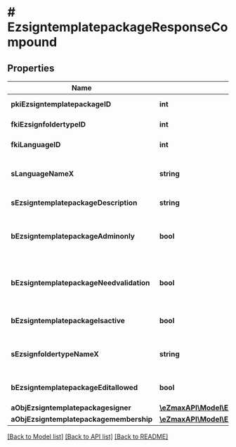 # # EzsigntemplatepackageResponseCompound

## Properties

Name | Type | Description | Notes
------------ | ------------- | ------------- | -------------
**pkiEzsigntemplatepackageID** | **int** | The unique ID of the Ezsigntemplatepackage |
**fkiEzsignfoldertypeID** | **int** | The unique ID of the Ezsignfoldertype. |
**fkiLanguageID** | **int** | The unique ID of the Language.  Valid values:  |Value|Description| |-|-| |1|French| |2|English| |
**sLanguageNameX** | **string** | The Name of the Language in the language of the requester |
**sEzsigntemplatepackageDescription** | **string** | The description of the Ezsigntemplatepackage |
**bEzsigntemplatepackageAdminonly** | **bool** | Whether the Ezsigntemplatepackage can be accessed by admin users only (eUserType&#x3D;Normal) |
**bEzsigntemplatepackageNeedvalidation** | **bool** | Whether the Ezsignbulksend was automatically modified and needs a manual validation |
**bEzsigntemplatepackageIsactive** | **bool** | Whether the Ezsigntemplatepackage is active or not |
**sEzsignfoldertypeNameX** | **string** | The name of the Ezsignfoldertype in the language of the requester |
**bEzsigntemplatepackageEditallowed** | **bool** | Whether the Ezsigntemplatepackage if allowed to edit or not |
**aObjEzsigntemplatepackagesigner** | [**\eZmaxAPI\Model\EzsigntemplatepackagesignerResponseCompound[]**](EzsigntemplatepackagesignerResponseCompound.md) |  |
**aObjEzsigntemplatepackagemembership** | [**\eZmaxAPI\Model\EzsigntemplatepackagemembershipResponseCompound[]**](EzsigntemplatepackagemembershipResponseCompound.md) |  |

[[Back to Model list]](../../README.md#models) [[Back to API list]](../../README.md#endpoints) [[Back to README]](../../README.md)
